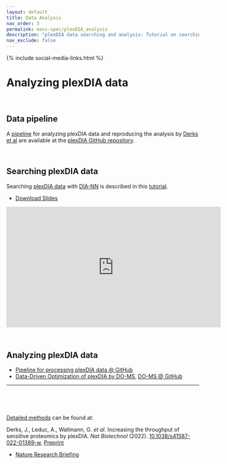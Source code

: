 ```yaml
---
layout: default
title: Data Analysis
nav_order: 3
permalink: mass-spec/plexDIA_analysis
description: "plexDIA data searching and analysis: Tutorial on searching and analyzing multiplexed DIA data from plexDIA"
nav_exclude: false
---
```

{% include social-media-links.html %}

# Analyzing plexDIA data

&nbsp;

## Data pipeline
A [pipeline][plexDIA_Code] for analyzing plexDIA data and reproducing the analysis by [Derks et al][plexDIA_Nature] are available at the [plexDIA GitHub repository][plexDIA_Code].  

&nbsp;


## Searching plexDIA data
Searching [plexDIA data](https://scp.slavovlab.net/Derks_et_al_2022) with [DIA-NN](https://github.com/vdemichev/DiaNN/releases/tag/1.8.1) is described in this [tutorial](https://youtu.be/0Wmg9LjDtgE).
* [Download Slides](https://plexdia.slavovlab.net/mass-spec/Searching-plexDIA-data-with-DIA-NN.pdf)

<iframe width="560" height="315" src="https://www.youtube.com/embed/0Wmg9LjDtgE" title="YouTube video player" frameborder="0" allow="accelerometer; autoplay; clipboard-write; encrypted-media; gyroscope; picture-in-picture" allowfullscreen></iframe>

&nbsp;



## Analyzing plexDIA data

* [Pipeline for processing plexDIA data @ GitHub](https://github.com/SlavovLab/SPP)
* [Data-Driven Optimization of plexDIA by DO-MS](https://do-ms.slavovlab.net/),  [DO-MS @ GitHub](https://github.com/SlavovLab/DO-MS)

-------

&nbsp;

&nbsp;

[Detailed methods](https://www.nature.com/articles/s41587-022-01389-w#Sec12) can be found at:

Derks, J., Leduc, A., Wallmann, G. *et al.* Increasing the throughput of sensitive proteomics by plexDIA. *Nat Biotechnol* (2022). [10.1038/s41587-022-01389-w][plexDIA_Nature],  [Preprint][plexDIA_Article]
* [Nature Research Briefing](https://www.nature.com/articles/s41587-022-01411-1)



[plexDIA_Article]: https://doi.org/10.1101/2021.11.03.467007 "Multiplexed data-independent acquisition by plexDIA"
[plexDIA_Nature]: https://doi.org/10.1038/s41587-022-01389-w "Derks, J., Slavov, N. et al. Increasing the throughput of sensitive proteomics by plexDIA. Nat Biotechnol (2022)"
[plexDIA_Code]: https://github.com/SlavovLab/plexDIA "plexDIA data analysis pipeline, GitHub repository from the Slavov Laboratory"




&nbsp;  

&nbsp;

&nbsp;  

&nbsp;

&nbsp;

&nbsp;

&nbsp;

&nbsp;

&nbsp;

&nbsp;

&nbsp;

&nbsp;

&nbsp;

&nbsp;

&nbsp;

&nbsp;

&nbsp;

&nbsp;
